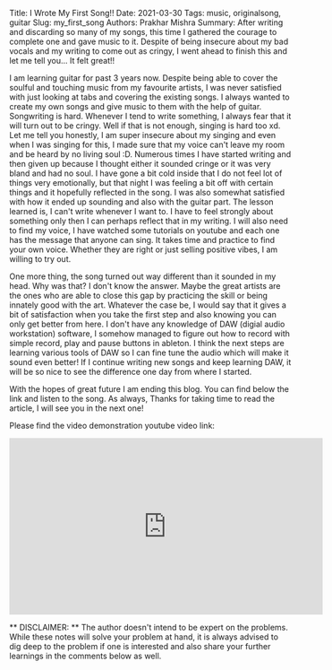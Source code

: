 Title: I Wrote My First Song!! 
Date: 2021-03-30
Tags: music, originalsong, guitar
Slug: my_first_song
Authors: Prakhar Mishra
Summary: After writing and discarding so many of my songs, this time I gathered the courage to complete one and gave music to it. Despite of being insecure about my bad vocals and my writing to come out as cringy, I went ahead to finish this and let me tell you... It felt great!!

I am learning guitar for past 3 years now. Despite being able to cover the soulful and touching music from my favourite artists, I was never satisfied with just looking at tabs and covering the existing 
songs. I always wanted to create my own songs and give music to them with the help of guitar. Songwriting is hard. Whenever I tend to write something, I always fear that it will turn out to be cringy. 
Well if that is not enough, singing is hard too xd. Let me tell you honestly, I am super insecure about my singing and even when I was singing for this, I made sure that my voice can't leave my room and
be heard by no living soul :D. Numerous times I have started writing and then given up because I thought either it sounded cringe or it was very bland and had no soul. I have gone a bit cold inside that
I do not feel lot of things very emotionally, but that night I was feeling a bit off with certain things and it hopefully reflected in the song. I was also somewhat satisfied with how it ended up 
sounding and also with the guitar part. The lesson learned is, I can't write whenever I want to. I have to feel strongly about something only then I can perhaps reflect that in my writing. I will also
need to find my voice, I have watched some tutorials on youtube and each one has the message that anyone can sing. It takes time and practice to find your own voice. Whether they are right or just
selling positive vibes, I am willing to try out.

One more thing, the song turned out way different than it sounded in my head. Why was that? I don't know the answer. Maybe the great artists are the ones who are able to close this gap by practicing the skill or
being innately good with the art. Whatever the case be, I would say that it gives a bit of satisfaction when you take the first step and also knowing you can only get better from here. I don't have any
knowledge of DAW (digial audio workstation) software, I somehow managed to figure out how to record with simple record, play and pause buttons in ableton. I think the next steps are learning various 
tools of DAW so I can fine tune the audio which will make it sound even better! If I continue writing new songs and keep learning DAW, it will be so nice to see the difference one day from where 
I started.

With the hopes of great future I am ending this blog. You can find below the link and listen to the song. As always, Thanks for taking time to read the article, I will see you in the next one!

Please find the video demonstration youtube video link:

<iframe width="560" height="315" src="https://www.youtube.com/embed/E30TU8OQECs" title="YouTube video player" frameborder="0" allow="accelerometer; autoplay; clipboard-write; encrypted-media; gyroscope; picture-in-picture" allowfullscreen></iframe>


** DISCLAIMER: ** The author doesn't intend to be expert on the problems. While these notes will solve your problem at hand, it is always advised to dig deep to the problem if one is interested and also
share your further learnings in the comments below as well.


